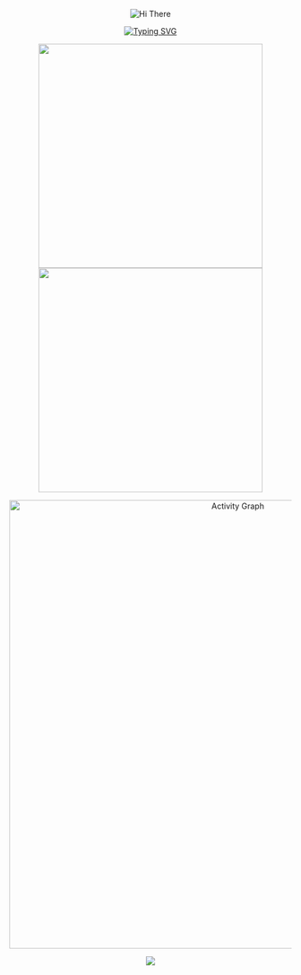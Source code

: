 <p align="center">
    <!-- https://github.com/kyechan99/capsule-render -->
    <img src="https://capsule-render.vercel.app/api?type=waving&color=gradient&height=300&&section=header&text=Hello%20!&fontSize=90&fontAlign=50&fontAlignY=30&desc=I%20am%20Sube&descAlign=50&descSize=30&descAlignY=60&animation=twinkling" alt="Hi There" title="Hi There"/>
</p>

<p align="center">
    <a href="https://git.io/typing-svg"><img src="https://readme-typing-svg.demolab.com?font=Fira+Code&pause=1000&color=86E4F7&center=true&vCenter=true&width=435&lines=Welcome+to+my+Github+profile+page%EF%BC%81;%E6%AC%A2%E8%BF%8E%E6%9D%A5%E5%88%B0%E6%88%91%E7%9A%84Github%E4%B8%BB%E9%A1%B5%EF%BC%81" alt="Typing SVG" /></a>
</p>

<p align="center">
<!-- https://github.com/anuraghazra/github-readme-stats -->
<img align="center" width="400" src="https://github-readme-stats.vercel.app/api?username=Sube3494&theme=transparent&include_all_commits=true&show_icons=true&hide_border=true" />
<!-- https://github.com/DenverCoder1/github-readme-streak-stats -->
<img align="center" width="400" src="https://streak-stats.demolab.com?user=Sube3494&theme=transparent&date_format=%5BY.%5Dn.j&hide_border=true" />
<br/>

<p align="center">
    <!-- https://github.com/Ashutosh00710/github-readme-activity-graph -->
    <img width="800" src="https://github-readme-activity-graph.vercel.app/graph?username=Sube3494&theme=github-compact&hide_border=true&area=true&custom_title=Activity%20Graph" alt="Activity Graph" title="Activity Graph" />
</p>


<p align="center">
    <img align="center" src="https://github-readme-stats.vercel.app/api/wakatime?username=Sube3494&theme=transparent&hide_border=true&layout=compact&langs_count=22" />
</p>
